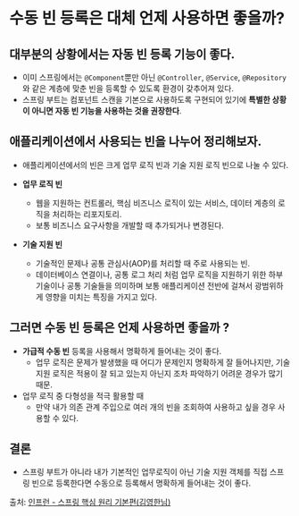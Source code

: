 # 수동 빈 등록은 대체 언제 사용하면 좋을까?

## 대부분의 상황에서는 자동 빈 등록 기능이 좋다.
- 이미 스프링에서는 `@Component`뿐만 아닌 `@Controller`, `@Service`, `@Repository`와 같은 계층에 맞춘 빈을 등록할 수 있도록 환경이 갖추어져 있다.
- 스프링 부트는 컴포넌트 스캔을 기본으로 사용하도록 구현되어 있기에 **특별한 상황이 아니면 자동 빈 기능을 사용하는 것을 권장한다**. 

## 애플리케이션에서 사용되는 빈을 나누어 정리해보자.
- 애플리케이션에서의 빈은 크게 업무 로직 빈과 기술 지원 로직 빈으로 나눌 수 있다.


- **업무 로직 빈**
    - 웹을 지원하는 컨트롤러, 핵심 비즈니스 로직이 있는 서비스, 데이터 계층의 로직을 처리하는 리포지토리.  
    - 보통 비즈니스 요구사항을 개발할 때 추가되거나 변경된다.
 - **기술 지원 빈**
    - 기술적인 문제나 공통 관심사(AOP)를 처리할 때 주로 사용되는 빈.  
    - 데이터베이스 연결이나, 공통 로그 처리 처럼 업무 로직을 지원하기 위한 하부 기술이나 공통 기술들을 의미하며 보통 애플리케이션 전반에 걸쳐서 광범위하게 영향을 미치는 특징을 가지고 있다.  

## 그러면 수동 빈 등록은 언제 사용하면 좋을까 ?
- **가급적 수동 빈** 등록을 사용해서 명확하게 들어내는 것이 좋다.
    - 업무 로직은 문제가 발생했을 때 어디가 문제인지 명확하게 잘 들어나지만, 기술 지원 로직은 적용이 잘 되고 있는지 아닌지 조차 파악하기 어려운 경우가 많기 때문.
- 업무 로직 중 다형성을 적극 활용할 때
    - 만약 내가 의존 관계 주입으로 여러 개의 빈을 조회하여 사용하고 싶을 경우 사용할 수 있다.
    
## 결론
- 스프링 부트가 아니라 내가 기본적인 업무로직이 아닌 기술 지원 객체를 직접 스프링 빈으로 등록한다면 수동으로 등록해서 명확하게 들어내는 것이 좋다.

출처: [인프런 - 스프링 핵심 원리 기본편(김영한님)](https://www.inflearn.com/course/%EC%8A%A4%ED%94%84%EB%A7%81-%ED%95%B5%EC%8B%AC-%EC%9B%90%EB%A6%AC-%EA%B8%B0%EB%B3%B8%ED%8E%B8) 
